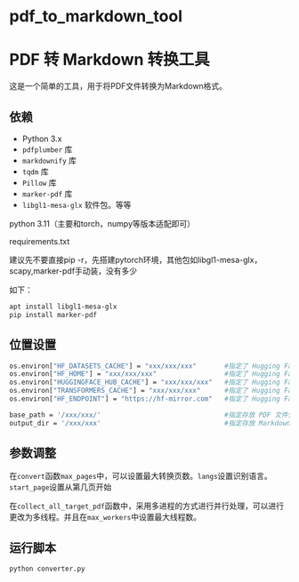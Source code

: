 # pdf_to_markdown_tool
# PDF 转 Markdown 转换工具

这是一个简单的工具，用于将PDF文件转换为Markdown格式。

## 依赖

- Python 3.x
- `pdfplumber` 库
- `markdownify` 库
- `tqdm` 库
- `Pillow` 库
- `marker-pdf` 库
- `libgl1-mesa-glx` 软件包。等等

python 3.11（主要和torch，numpy等版本适配即可）

requirements.txt

建议先不要直接pip -r，先搭建pytorch环境，其他包如libgl1-mesa-glx，scapy,marker-pdf手动装，没有多少

如下：

```bash
apt install libgl1-mesa-glx
pip install marker-pdf
```

## 位置设置
```bash
os.environ["HF_DATASETS_CACHE"] = "xxx/xxx/xxx"       #指定了 Hugging Face Datasets 库缓存数据集的位置
os.environ["HF_HOME"] = "xxx/xxx/xxx"                 #指定了 Hugging Face 库的主目录
os.environ["HUGGINGFACE_HUB_CACHE"] = "xxx/xxx/xxx"   #指定了 Hugging Face Hub 库缓存模型和数据集的位置
os.environ["TRANSFORMERS_CACHE"] = "xxx/xxx/xxx"      #指定了 Hugging Face Transformers 库缓存模型的位置。
os.environ["HF_ENDPOINT"] = "https://hf-mirror.com"   #指定了 Hugging Face 库访问模型和数据集的服务器地址

base_path = '/xxx/xxx/'                               #指定存放 PDF 文件位置的地址
output_dir = '/xxx/xxx'                               #指定存放 Markdown文件、out_meta、image文件
```


## 参数调整
在`convert`函数`max_pages`中，可以设置最大转换页数。`langs`设置识别语言。`start_page`设置从第几页开始

在`collect_all_target_pdf`函数中，采用多进程的方式进行并行处理，可以进行更改为多线程。并且在`max_workers`中设置最大线程数。

## 运行脚本
 ```bash
python converter.py
```
